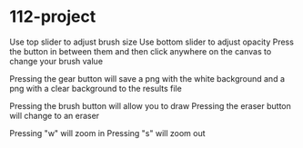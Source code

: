 # 112-project
 
Use top slider to adjust brush size
Use bottom slider to adjust opacity
Press the button in between them and then click anywhere on the canvas to change your brush value

Pressing the gear button will save a png with the white background and a png with a clear background to the results file

Pressing the brush button will allow you to draw
Pressing the eraser button will change to an eraser

Pressing "w" will zoom in
Pressing "s" will zoom out

